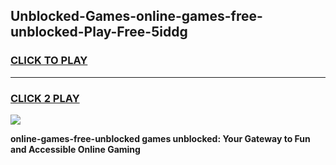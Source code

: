 
## Unblocked-Games-online-games-free-unblocked-Play-Free-5iddg
<h3>
<a href="https://premium76.site?title=online-games-free-unblocked&ref=12A">CLICK TO PLAY</a></h3>
<hr>

<h3>
<a href="https://premium76.site?title=online-games-free-unblocked&ref=12A">CLICK 2 PLAY</a>
  
</h3>

<a href="https://premium76.site?title=online-games-free-unblocked&ref=12A"><img src="https://clearcache.store/games.png"></a>


**online-games-free-unblocked games unblocked: Your Gateway to Fun and Accessible Online Gaming**
